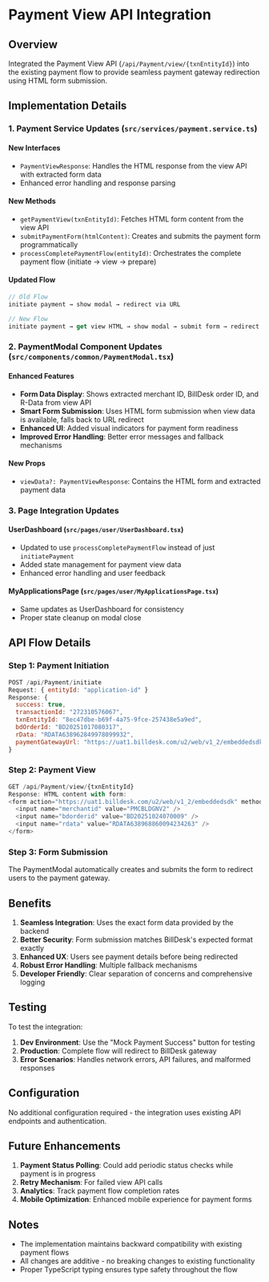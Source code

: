# Payment View API Integration

## Overview
Integrated the Payment View API (`/api/Payment/view/{txnEntityId}`) into the existing payment flow to provide seamless payment gateway redirection using HTML form submission.

## Implementation Details

### 1. Payment Service Updates (`src/services/payment.service.ts`)

#### New Interfaces
- `PaymentViewResponse`: Handles the HTML response from the view API with extracted form data
- Enhanced error handling and response parsing

#### New Methods
- `getPaymentView(txnEntityId)`: Fetches HTML form content from the view API
- `submitPaymentForm(htmlContent)`: Creates and submits the payment form programmatically
- `processCompletePaymentFlow(entityId)`: Orchestrates the complete payment flow (initiate → view → prepare)

#### Updated Flow
```javascript
// Old Flow
initiate payment → show modal → redirect via URL

// New Flow  
initiate payment → get view HTML → show modal → submit form → redirect
```

### 2. PaymentModal Component Updates (`src/components/common/PaymentModal.tsx`)

#### Enhanced Features
- **Form Data Display**: Shows extracted merchant ID, BillDesk order ID, and R-Data from view API
- **Smart Form Submission**: Uses HTML form submission when view data is available, falls back to URL redirect
- **Enhanced UI**: Added visual indicators for payment form readiness
- **Improved Error Handling**: Better error messages and fallback mechanisms

#### New Props
- `viewData?: PaymentViewResponse`: Contains the HTML form and extracted payment data

### 3. Page Integration Updates

#### UserDashboard (`src/pages/user/UserDashboard.tsx`)
- Updated to use `processCompletePaymentFlow` instead of just `initiatePayment`
- Added state management for payment view data
- Enhanced error handling and user feedback

#### MyApplicationsPage (`src/pages/user/MyApplicationsPage.tsx`)
- Same updates as UserDashboard for consistency
- Proper state cleanup on modal close

## API Flow Details

### Step 1: Payment Initiation
```javascript
POST /api/Payment/initiate
Request: { entityId: "application-id" }
Response: {
  success: true,
  transactionId: "272310576067",
  txnEntityId: "8ec47dbe-b69f-4a75-9fce-257438e5a9ed",
  bdOrderId: "BD20251017080317",
  rData: "RDATA638962849978099932",
  paymentGatewayUrl: "https://uat1.billdesk.com/u2/web/v1_2/embeddedsdk"
}
```

### Step 2: Payment View
```javascript
GET /api/Payment/view/{txnEntityId}
Response: HTML content with form:
<form action="https://uat1.billdesk.com/u2/web/v1_2/embeddedsdk" method="post">
  <input name="merchantid" value="PMCBLDGNV2" />
  <input name="bdorderid" value="BD20251024070009" />
  <input name="rdata" value="RDATA638968860094234263" />
</form>
```

### Step 3: Form Submission
The PaymentModal automatically creates and submits the form to redirect users to the payment gateway.

## Benefits

1. **Seamless Integration**: Uses the exact form data provided by the backend
2. **Better Security**: Form submission matches BillDesk's expected format exactly
3. **Enhanced UX**: Users see payment details before being redirected
4. **Robust Error Handling**: Multiple fallback mechanisms
5. **Developer Friendly**: Clear separation of concerns and comprehensive logging

## Testing

To test the integration:

1. **Dev Environment**: Use the "Mock Payment Success" button for testing
2. **Production**: Complete flow will redirect to BillDesk gateway
3. **Error Scenarios**: Handles network errors, API failures, and malformed responses

## Configuration

No additional configuration required - the integration uses existing API endpoints and authentication.

## Future Enhancements

1. **Payment Status Polling**: Could add periodic status checks while payment is in progress
2. **Retry Mechanism**: For failed view API calls
3. **Analytics**: Track payment flow completion rates
4. **Mobile Optimization**: Enhanced mobile experience for payment forms

## Notes

- The implementation maintains backward compatibility with existing payment flows
- All changes are additive - no breaking changes to existing functionality
- Proper TypeScript typing ensures type safety throughout the flow